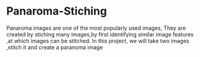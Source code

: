 # Panaroma-Stiching
Panaroma images are one of the most popularly used images, They are created by stiching many images,by first identifying similar image features ,at which images can be stitched. In this project, we will take two images ,stitch it and create a paranoma image
